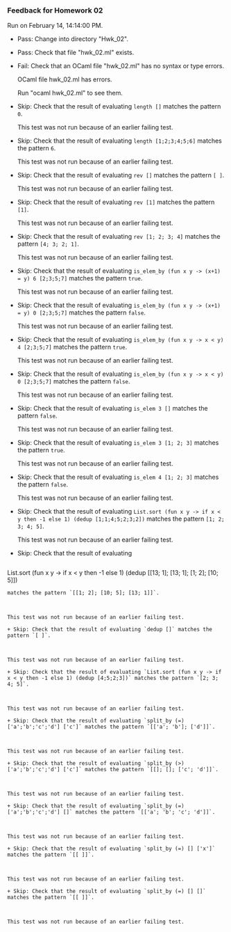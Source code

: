 ### Feedback for Homework 02

Run on February 14, 14:14:00 PM.

+ Pass: Change into directory "Hwk_02".

+ Pass: Check that file "hwk_02.ml" exists.

+ Fail: Check that an OCaml file "hwk_02.ml" has no syntax or type errors.

    OCaml file hwk_02.ml has errors.

    Run "ocaml hwk_02.ml" to see them.



+ Skip: Check that the result of evaluating `length []` matches the pattern `0`.

   

  This test was not run because of an earlier failing test.

+ Skip: Check that the result of evaluating `length [1;2;3;4;5;6]` matches the pattern `6`.

   

  This test was not run because of an earlier failing test.

+ Skip: Check that the result of evaluating `rev []` matches the pattern `[ ]`.

   

  This test was not run because of an earlier failing test.

+ Skip: Check that the result of evaluating `rev [1]` matches the pattern `[1]`.

   

  This test was not run because of an earlier failing test.

+ Skip: Check that the result of evaluating `rev [1; 2; 3; 4]` matches the pattern `[4; 3; 2; 1]`.

   

  This test was not run because of an earlier failing test.

+ Skip: Check that the result of evaluating `is_elem_by (fun x y -> (x+1) = y) 6 [2;3;5;7]` matches the pattern `true`.

   

  This test was not run because of an earlier failing test.

+ Skip: Check that the result of evaluating `is_elem_by (fun x y -> (x+1) = y) 0 [2;3;5;7]` matches the pattern `false`.

   

  This test was not run because of an earlier failing test.

+ Skip: Check that the result of evaluating `is_elem_by (fun x y -> x < y) 4 [2;3;5;7]` matches the pattern `true`.

   

  This test was not run because of an earlier failing test.

+ Skip: Check that the result of evaluating `is_elem_by (fun x y -> x < y) 0 [2;3;5;7]` matches the pattern `false`.

   

  This test was not run because of an earlier failing test.

+ Skip: Check that the result of evaluating `is_elem 3 []` matches the pattern `false`.

   

  This test was not run because of an earlier failing test.

+ Skip: Check that the result of evaluating `is_elem 3 [1; 2; 3]` matches the pattern `true`.

   

  This test was not run because of an earlier failing test.

+ Skip: Check that the result of evaluating `is_elem 4 [1; 2; 3]` matches the pattern `false`.

   

  This test was not run because of an earlier failing test.

+ Skip: Check that the result of evaluating `List.sort (fun x y -> if x < y then -1 else 1) (dedup [1;1;4;5;2;3;2])` matches the pattern `[1; 2; 3; 4; 5]`.

   

  This test was not run because of an earlier failing test.

+ Skip: Check that the result of evaluating 
   ```
List.sort (fun x y -> if x < y then -1 else 1) (dedup [[13; 1]; [13; 1]; [1; 2]; [10; 5]])
   ```
 matches the pattern `[[1; 2]; [10; 5]; [13; 1]]`.

   

  This test was not run because of an earlier failing test.

+ Skip: Check that the result of evaluating `dedup []` matches the pattern `[ ]`.

   

  This test was not run because of an earlier failing test.

+ Skip: Check that the result of evaluating `List.sort (fun x y -> if x < y then -1 else 1) (dedup [4;5;2;3])` matches the pattern `[2; 3; 4; 5]`.

   

  This test was not run because of an earlier failing test.

+ Skip: Check that the result of evaluating `split_by (=) ['a';'b';'c';'d'] ['c']` matches the pattern `[['a'; 'b']; ['d']]`.

   

  This test was not run because of an earlier failing test.

+ Skip: Check that the result of evaluating `split_by (>) ['a';'b';'c';'d'] ['c']` matches the pattern `[[]; []; ['c'; 'd']]`.

   

  This test was not run because of an earlier failing test.

+ Skip: Check that the result of evaluating `split_by (=) ['a';'b';'c';'d'] []` matches the pattern `[['a'; 'b'; 'c'; 'd']]`.

   

  This test was not run because of an earlier failing test.

+ Skip: Check that the result of evaluating `split_by (=) [] ['x']` matches the pattern `[[ ]]`.

   

  This test was not run because of an earlier failing test.

+ Skip: Check that the result of evaluating `split_by (=) [] []` matches the pattern `[[ ]]`.

   

  This test was not run because of an earlier failing test.

